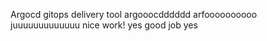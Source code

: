 Argocd gitops delivery tool 
 argooocdddddd
arfoooooooooo
juuuuuuuuuuuuu
nice work!
yes
good job
yes
